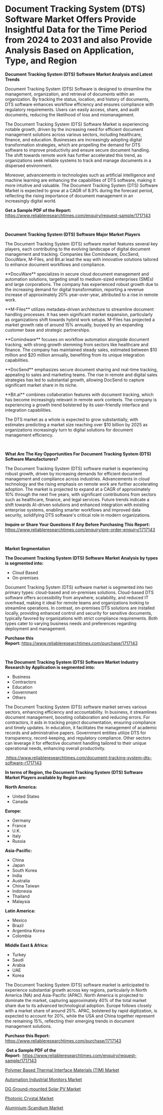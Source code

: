 <p><h1>Document Tracking System (DTS) Software Market Offers Provide Insightful Data for the Time Period from 2024 to 2031 and also Provide Analysis Based on Application, Type, and Region</h1></p><p><strong>Document Tracking System (DTS) Software Market Analysis and Latest Trends</strong></p>
<p><p>Document Tracking System (DTS) Software is designed to streamline the management, organization, and retrieval of documents within an organization. By tracking the status, location, and history of documents, DTS software enhances workflow efficiency and ensures compliance with regulatory requirements. Users can easily access, share, and audit documents, reducing the likelihood of loss and mismanagement.</p><p>The Document Tracking System (DTS) Software Market is experiencing notable growth, driven by the increasing need for efficient document management solutions across various sectors, including healthcare, finance, and education. Businesses are increasingly adopting digital transformation strategies, which are propelling the demand for DTS software to improve productivity and ensure secure document handling. The shift towards remote work has further accelerated this trend, as organizations seek reliable systems to track and manage documents in a dispersed environment.</p><p>Moreover, advancements in technologies such as artificial intelligence and machine learning are enhancing the capabilities of DTS software, making it more intuitive and valuable. The Document Tracking System (DTS) Software Market is expected to grow at a CAGR of 8.9% during the forecast period, reflecting the rising importance of document management in an increasingly digital world.</p></p>
<p><strong>Get a Sample PDF of the Report:&nbsp;</strong> <a href="https://www.reliableresearchtimes.com/enquiry/request-sample/1717143?utm_campaign=1424&utm_medium=2&utm_source=Github&utm_content=ia&utm_term=13102024&utm_id=document-tracking-system-dts-software">https://www.reliableresearchtimes.com/enquiry/request-sample/1717143</a></p>
<p>&nbsp;</p>
<p><strong>Document Tracking System (DTS) Software Major Market Players</strong></p>
<p><p>The Document Tracking System (DTS) software market features several key players, each contributing to the evolving landscape of digital document management and tracking. Companies like Comindware, DocSend, DocuWare, M-Files, and Bit.ai lead the way with innovative solutions tailored to enhance document workflows and compliance.</p><p>**DocuWare** specializes in secure cloud document management and automation solutions, targeting small to medium-sized enterprises (SMEs) and large corporations. The company has experienced robust growth due to the increasing demand for digital transformation, reporting a revenue increase of approximately 20% year-over-year, attributed to a rise in remote work.</p><p>**M-Files** utilizes metadata-driven architecture to streamline document handling processes. It has seen significant market expansion, particularly as organizations shift towards hybrid work setups. M-Files has projected a market growth rate of around 15% annually, buoyed by an expanding customer base and strategic partnerships.</p><p>**Comindware** focuses on workflow automation alongside document tracking, with strong growth stemming from sectors like healthcare and finance. The company has maintained steady sales, estimated between $10 million and $20 million annually, benefiting from its unique integration capabilities.</p><p>**DocSend** emphasizes secure document sharing and real-time tracking, appealing to sales and marketing teams. The rise in remote and digital sales strategies has led to substantial growth, allowing DocSend to capture significant market share in its niche.</p><p>**Bit.ai** combines collaboration features with document tracking, which has become increasingly relevant in remote work contexts. The company is experiencing a growth trend bolstered by its user-friendly interface and integration capabilities.</p><p>The DTS market as a whole is expected to grow substantially, with estimates predicting a market size reaching over $10 billion by 2025 as organizations increasingly turn to digital solutions for document management efficiency.</p></p>
<p>&nbsp;</p>
<p><strong>What Are The Key Opportunities For Document Tracking System (DTS) Software Manufacturers?</strong></p>
<p><p>The Document Tracking System (DTS) software market is experiencing robust growth, driven by increasing demands for efficient document management and compliance across industries. Advancements in cloud technology and the rising emphasis on remote work are further accelerating adoption. The market is projected to expand at a CAGR of approximately 10% through the next five years, with significant contributions from sectors such as healthcare, finance, and legal services. Future trends indicate a shift towards AI-driven solutions and enhanced integration with existing enterprise systems, enabling smarter workflows and improved data security, solidifying DTS software's critical role in modern organizations.</p></p>
<p><strong>Inquire or Share Your Questions If Any Before Purchasing This Report:</strong> <a href="https://www.reliableresearchtimes.com/enquiry/pre-order-enquiry/1717143?utm_campaign=1424&utm_medium=2&utm_source=Github&utm_content=ia&utm_term=13102024&utm_id=document-tracking-system-dts-software">https://www.reliableresearchtimes.com/enquiry/pre-order-enquiry/1717143</a></p>
<p>&nbsp;</p>
<p><strong>Market Segmentation</strong></p>
<p><strong>The Document Tracking System (DTS) Software Market Analysis by types is segmented into:</strong></p>
<p><ul><li>Cloud Based</li><li>On-premises</li></ul></p>
<p><p>Document Tracking System (DTS) software market is segmented into two primary types: cloud-based and on-premises solutions. Cloud-based DTS software offers accessibility from anywhere, scalability, and reduced IT overhead, making it ideal for remote teams and organizations looking to streamline operations. In contrast, on-premises DTS solutions are installed locally, providing enhanced control and security for sensitive documents, typically favored by organizations with strict compliance requirements. Both types cater to varying business needs and preferences regarding deployment and management.</p></p>
<p><strong>Purchase this Report:&nbsp;</strong><a href="https://www.reliableresearchtimes.com/purchase/1717143?utm_campaign=1424&utm_medium=2&utm_source=Github&utm_content=ia&utm_term=13102024&utm_id=document-tracking-system-dts-software">https://www.reliableresearchtimes.com/purchase/1717143</a></p>
<p>&nbsp;</p>
<p><strong>The Document Tracking System (DTS) Software Market Industry Research by Application is segmented into:</strong></p>
<p><ul><li>Business</li><li>Contractors</li><li>Education</li><li>Government</li><li>Others</li></ul></p>
<p><p>The Document Tracking System (DTS) software market serves various sectors, enhancing efficiency and accountability. In business, it streamlines document management, boosting collaboration and reducing errors. For contractors, it aids in tracking project documentation, ensuring compliance and timely updates. In education, it facilitates the management of academic records and administrative papers. Government entities utilize DTS for transparency, record-keeping, and regulatory compliance. Other sectors can leverage it for effective document handling tailored to their unique operational needs, enhancing overall productivity.</p></p>
<p><a href="https://www.reliableresearchtimes.com/document-tracking-system-dts-software-r1717143?utm_campaign=1424&utm_medium=2&utm_source=Github&utm_content=ia&utm_term=13102024&utm_id=document-tracking-system-dts-software">&nbsp;https://www.reliableresearchtimes.com/document-tracking-system-dts-software-r1717143</a></p>
<p><strong>In terms of Region, the Document Tracking System (DTS) Software Market Players available by Region are:</strong></p>
<p>
    <p> <strong> North America: </strong>
        <ul>
            <li>United States</li>
            <li>Canada</li>
        </ul>
        </p> 
    <p> <strong> Europe: </strong>
        <ul>
            <li>Germany</li>
            <li>France</li>
            <li>U.K.</li>
            <li>Italy</li>
            <li>Russia</li>
        </ul>
        </p> 
    <p> <strong> Asia-Pacific: </strong>
        <ul>
            <li>China</li>
            <li>Japan</li>
            <li>South Korea</li>
            <li>India</li>
            <li>Australia</li>
            <li>China Taiwan</li>
            <li>Indonesia</li>
            <li>Thailand</li>
            <li>Malaysia</li>
        </ul>
        </p> 
    <p> <strong> Latin America: </strong>
        <ul>
            <li>Mexico</li>
            <li>Brazil</li>
            <li>Argentina Korea</li>
            <li>Colombia</li>
        </ul>
        </p> 
    <p> <strong> Middle East & Africa: </strong>
        <ul>
            <li>Turkey</li>
            <li>Saudi</li>
            <li>Arabia</li>
            <li>UAE</li>
            <li>Korea</li>
        </ul>
    </p>
    </p>
<p><p>The Document Tracking System (DTS) software market is anticipated to experience substantial growth across key regions, particularly in North America (NA) and Asia-Pacific (APAC). North America is projected to dominate the market, capturing approximately 40% of the total market share due to its advanced technological adoption. Europe follows closely with a market share of around 25%. APAC, bolstered by rapid digitization, is expected to account for 20%, while the USA and China together represent the remaining 15%, reflecting their emerging trends in document management solutions.</p></p>
<p><strong>Purchase this Report: </strong><a href="https://www.reliableresearchtimes.com/purchase/1717143?utm_campaign=1424&utm_medium=2&utm_source=Github&utm_content=ia&utm_term=13102024&utm_id=document-tracking-system-dts-software">https://www.reliableresearchtimes.com/purchase/1717143</a></p>
<p>&nbsp;<strong>Get a Sample PDF of the Report:&nbsp;&nbsp;</strong><a href="https://www.reliableresearchtimes.com/enquiry/request-sample/1717143?utm_campaign=1424&utm_medium=2&utm_source=Github&utm_content=ia&utm_term=13102024&utm_id=document-tracking-system-dts-software">https://www.reliableresearchtimes.com/enquiry/request-sample/1717143</a></p>
<p><strong></strong></p>
<p><p><a href="https://www.linkedin.com/pulse/polymer-based-thermal-interface-materials-tim-market-industry-iwzxf?utm_campaign=1424&utm_medium=2&utm_source=Github&utm_content=ia&utm_term=13102024&utm_id=document-tracking-system-dts-software">Polymer Based Thermal Interface Materials (TIM) Market</a></p><p><a href="https://www.linkedin.com/pulse/automation-industrial-monitors-market-transformation-comparative-tljnf?utm_campaign=1424&utm_medium=2&utm_source=Github&utm_content=ia&utm_term=13102024&utm_id=document-tracking-system-dts-software">Automation Industrial Monitors Market</a></p><p><a href="https://www.linkedin.com/pulse/dg-ground-mounted-solar-pv-market-share-size-trends-industry-pu5tf?utm_campaign=1424&utm_medium=2&utm_source=Github&utm_content=ia&utm_term=13102024&utm_id=document-tracking-system-dts-software">DG Ground-mounted Solar PV Market</a></p><p><a href="https://www.linkedin.com/pulse/investing-photonic-crystal-market-trends-leading-products-afw4f?utm_campaign=1424&utm_medium=2&utm_source=Github&utm_content=ia&utm_term=13102024&utm_id=document-tracking-system-dts-software">Photonic Crystal Market</a></p><p><a href="https://www.linkedin.com/pulse/analyzing-global-aluminium-scandium-market-growth-prospects-3nmzf?utm_campaign=1424&utm_medium=2&utm_source=Github&utm_content=ia&utm_term=13102024&utm_id=document-tracking-system-dts-software">Aluminium-Scandium Market</a></p></p>
